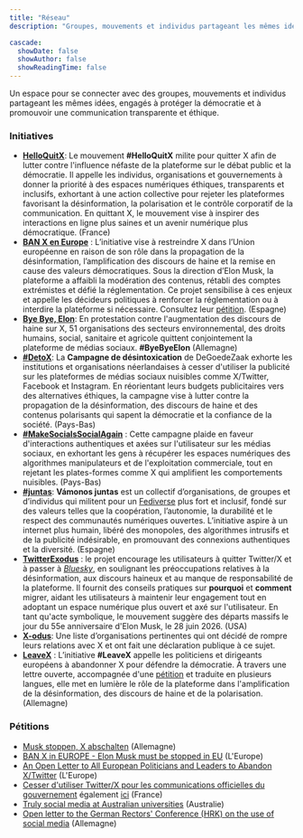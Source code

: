 ```yaml
---
title: "Réseau"
description: "Groupes, mouvements et individus partageant les mêmes idées"

cascade:
  showDate: false
  showAuthor: false
  showReadingTime: false
---
```


Un espace pour se connecter avec des groupes, mouvements et individus partageant les mêmes idées, engagés à protéger la démocratie et à promouvoir une communication transparente et éthique.

### Initiatives

* [**HelloQuitX**](https://www.helloquitx.com): Le mouvement **#HelloQuitX** milite pour quitter X afin de lutter contre l'influence néfaste de la plateforme sur le débat public et la démocratie. Il appelle les individus, organisations et gouvernements à donner la priorité à des espaces numériques éthiques, transparents et inclusifs, exhortant à une action collective pour rejeter les plateformes favorisant la désinformation, la polarisation et le contrôle corporatif de la communication. En quittant X, le mouvement vise à inspirer des interactions en ligne plus saines et un avenir numérique plus démocratique. (France)
* [**BAN X en Europe**](https://ban-x-in.eu) : L’initiative vise à restreindre X dans l’Union européenne en raison de son rôle dans la propagation de la désinformation, l’amplification des discours de haine et la remise en cause des valeurs démocratiques. Sous la direction d’Elon Musk, la plateforme a affaibli la modération des contenus, rétabli des comptes extrémistes et défié la réglementation. Ce projet sensibilise à ces enjeux et appelle les décideurs politiques à renforcer la réglementation ou à interdire la plateforme si nécessaire. Consultez leur [pétition](https://www.change.org/p/ban-x-in-europe-elon-musk-must-be-stopped-in-eu). (Espagne)
* [**Bye Bye, Elon**](https://byebyeelon.de): En protestation contre l'augmentation des discours de haine sur X, 51 organisations des secteurs environnemental, des droits humains, social, sanitaire et agricole quittent conjointement la plateforme de médias sociaux. **#ByeByeElon** (Allemagne)
* [**#DetoX**](https://campagnes.degoedezaak.org/campaigns/detox): La **Campagne de désintoxication** de DeGoedeZaak exhorte les institutions et organisations néerlandaises à cesser d'utiliser la publicité sur les plateformes de médias sociaux nuisibles comme X/Twitter, Facebook et Instagram. En réorientant leurs budgets publicitaires vers des alternatives éthiques, la campagne vise à lutter contre la propagation de la désinformation, des discours de haine et des contenus polarisants qui sapent la démocratie et la confiance de la société. (Pays-Bas)
* [**#MakeSocialsSocialAgain**](https://makesocialssocialagain.nl) : Cette campagne plaide en faveur d'interactions authentiques et axées sur l'utilisateur sur les médias sociaux, en exhortant les gens à récupérer les espaces numériques des algorithmes manipulateurs et de l'exploitation commerciale, tout en rejetant les plates-formes comme X qui amplifient les comportements nuisibles. (Pays-Bas)
* [**#juntas**](https://vamonosjuntas.org): **Vámonos juntas** est un collectif d’organisations, de groupes et d’individus qui militent pour un [Fediverse](https://fr.wikipedia.org/wiki/Fediverse) plus fort et inclusif, fondé sur des valeurs telles que la coopération, l’autonomie, la durabilité et le respect des communautés numériques ouvertes. L’initiative aspire à un internet plus humain, libéré des monopoles, des algorithmes intrusifs et de la publicité indésirable, en promouvant des connexions authentiques et la diversité. (Espagne)
* [**TwitterExodus**](https://www.twitterexodus.org) : le projet encourage les utilisateurs à quitter Twitter/X et à passer à [_Bluesky_](https://bsky.app/profile/thetwitterexodus.bsky.social), en soulignant les préoccupations relatives à la désinformation, aux discours haineux et au manque de responsabilité de la plateforme. Il fournit des conseils pratiques sur **pourquoi** et **comment** migrer, aidant les utilisateurs à maintenir leur engagement tout en adoptant un espace numérique plus ouvert et axé sur l'utilisateur. En tant qu'acte symbolique, le mouvement suggère des départs massifs le jour du 55e anniversaire d'Elon Musk, le 28 juin 2026. (USA)
* [**X-odus**](https://github.com/ccamara/X-odus): Une liste d’organisations pertinentes qui ont décidé de rompre leurs relations avec X et ont fait une déclaration publique à ce sujet.
* [**LeaveX**](/about) : L’initiative **#LeaveX** appelle les politiciens et dirigeants européens à abandonner X pour défendre la démocratie. À travers une lettre ouverte, accompagnée d'une [pétition](https://openpetition.eu/leavex) et traduite en plusieurs langues, elle met en lumière le rôle de la plateforme dans l'amplification de la désinformation, des discours de haine et de la polarisation. (Allemagne)

### Pétitions
* [Musk stoppen, X abschalten](https://aktion.campact.de/weact/musk-stoppen/teilnehmen?bucket=20250109-waeb-hv-elon-musk-stoppen-aktive-abos) (Allemagne)
* [BAN X in EUROPE - Elon Musk must be stopped in EU](https://www.change.org/p/ban-x-in-europe-elon-musk-must-be-stopped-in-eu) (L'Europe)
* [An Open Letter to All European Politicians and Leaders to Abandon X/Twitter](https://openpetition.eu/leavex) (L'Europe)
* [Cesser d'utiliser Twitter/X pour les communications officielles du gouvernement](https://politipet.fr/2610) également [ici](https://petitions.assemblee-nationale.fr/initiatives/i-2610) (France)
* [Truly social media at Australian universities](https://www.openpetition.org/au/petition/online/truly-social-media-at-australian-universities) (Australie)
* [Open letter to the German Rectors' Conference (HRK) on the use of social media](https://www.openpetition.de/petition/online/open-letter-to-the-german-rectors-conference-hrk-on-the-use-of-social-media) (Allemagne)

